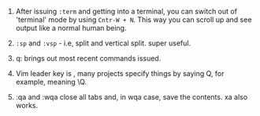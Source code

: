 1) After issuing `:term` and getting into a terminal, you can switch out of 'terminal' mode by using `Cntr-W + N`. This way you can scroll up and see output like a normal human being.

2) `:sp` and `:vsp` - i.e, split and vertical split. super useful.

3) q: brings out most recent commands issued.

4) Vim leader key is \, many projects specify things by saying <leader>Q, for example, meaning \Q.

5) :qa and :wqa close all tabs and, in wqa case, save the contents. xa also works. 
